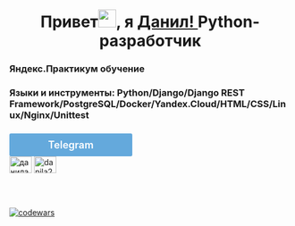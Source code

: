 <h1 align="center">Привет<img src="https://github.com/blackcater/blackcater/raw/main/images/Hi.gif" height="32"/>, я <a href="https://daniilshat.ru/" target="_blank">Данил! </a> 
Python-разработчик</h1> 
<h3 align="left">Яндекс.Практикум обучение</h3>
<h3 align="left">Языки и инструменты: Python/Django/Django REST Framework/PostgreSQL/Docker/Yandex.Cloud/HTML/CSS/Linux/Nginx/Unittest</h3>




<h3 align="left"></h3>
<p align="left">
<link rel="stylesheet" href="//cdn.materialdesignicons.com/4.5.95/css/materialdesignicons.min.css"><a class="mdi mdi-telegram" style="display:block;width:200px;padding:10px;border-radius:3px;background:#64a9dc;font-size:18px;font-weight:600;color:#fff;text-align:center;text-decoration:none;border:0;" href="https://msngr.link/tg/Danila_Shishkin" target="_blank"> Telegram</a>
<a href="https://linkedin.com/in/данила-шишкин-8b0a11215" target="blank"><img align="center" src="https://raw.githubusercontent.com/rahuldkjain/github-profile-readme-generator/master/src/images/icons/Social/linked-in-alt.svg" alt="данила-шишкин-8b0a11215" height="30" width="40" /></a>
<a href="https://www.leetcode.com/danila2182" target="blank"><img align="center" src="https://raw.githubusercontent.com/rahuldkjain/github-profile-readme-generator/master/src/images/icons/Social/leet-code.svg" alt="danila2182" height="30" width="40" /></a>
</p>

<br>
<br>

[![codewars](https://www.codewars.com/users/DanilaShishkin/badges/micro)](https://www.codewars.com/users/DanilaShishkin)



